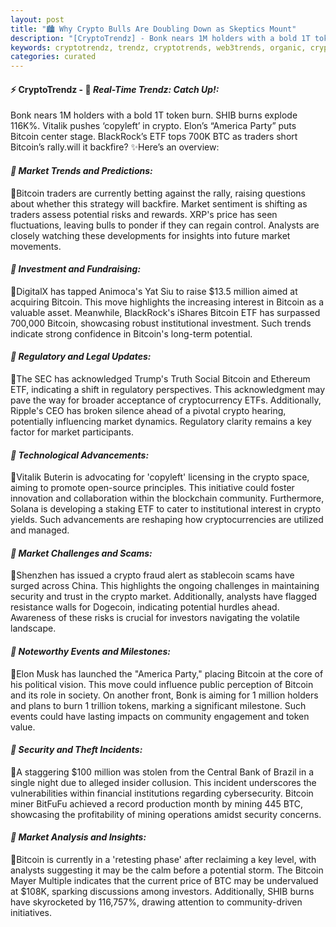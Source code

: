 ```yaml
---
layout: post
title: "🏙️ Why Crypto Bulls Are Doubling Down as Skeptics Mount"
description: "[CryptoTrendz] - Bonk nears 1M holders with a bold 1T token burn. SHIB burns explode 116K%. Vitalik pushes ‘copyleft’ in crypto. Elon’s “America Party” puts Bitcoin center stage. BlackRock’s ETF tops 700K BTC as traders short Bitcoin’s rally.will it backfire?"
keywords: cryptotrendz, trendz, cryptotrends, web3trends, organic, crypto, CEO, digital, Brazil, Bitcoin, miner, BTC, Bank, Stablecoin, Ethereum, Analysis, Musk, Analyst
categories: curated
---
```


#### ⚡ CryptoTrendz - 📌 *Real-Time Trendz: Catch Up!:*

Bonk nears 1M holders with a bold 1T token burn. SHIB burns explode 116K%. Vitalik pushes ‘copyleft’ in crypto. Elon’s “America Party” puts Bitcoin center stage. BlackRock’s ETF tops 700K BTC as traders short Bitcoin’s rally.will it backfire? ✨Here’s an overview:


#### *🔖  Market Trends and Predictions:*  

🔹Bitcoin traders are currently betting against the rally, raising questions about whether this strategy will backfire. Market sentiment is shifting as traders assess potential risks and rewards. XRP's price has seen fluctuations, leaving bulls to ponder if they can regain control. Analysts are closely watching these developments for insights into future market movements.

#### *🔖  Investment and Fundraising:*  

🔹DigitalX has tapped Animoca's Yat Siu to raise $13.5 million aimed at acquiring Bitcoin. This move highlights the increasing interest in Bitcoin as a valuable asset. Meanwhile, BlackRock's iShares Bitcoin ETF has surpassed 700,000 Bitcoin, showcasing robust institutional investment. Such trends indicate strong confidence in Bitcoin's long-term potential.

#### *🔖  Regulatory and Legal Updates:*  

🔹The SEC has acknowledged Trump's Truth Social Bitcoin and Ethereum ETF, indicating a shift in regulatory perspectives. This acknowledgment may pave the way for broader acceptance of cryptocurrency ETFs. Additionally, Ripple's CEO has broken silence ahead of a pivotal crypto hearing, potentially influencing market dynamics. Regulatory clarity remains a key factor for market participants.

#### *🔖  Technological Advancements:*  

🔹Vitalik Buterin is advocating for 'copyleft' licensing in the crypto space, aiming to promote open-source principles. This initiative could foster innovation and collaboration within the blockchain community. Furthermore, Solana is developing a staking ETF to cater to institutional interest in crypto yields. Such advancements are reshaping how cryptocurrencies are utilized and managed.

#### *🔖  Market Challenges and Scams:*  

🔹Shenzhen has issued a crypto fraud alert as stablecoin scams have surged across China. This highlights the ongoing challenges in maintaining security and trust in the crypto market. Additionally, analysts have flagged resistance walls for Dogecoin, indicating potential hurdles ahead. Awareness of these risks is crucial for investors navigating the volatile landscape.

#### *🔖  Noteworthy Events and Milestones:*  

🔹Elon Musk has launched the "America Party," placing Bitcoin at the core of his political vision. This move could influence public perception of Bitcoin and its role in society. On another front, Bonk is aiming for 1 million holders and plans to burn 1 trillion tokens, marking a significant milestone. Such events could have lasting impacts on community engagement and token value.

#### *🔖  Security and Theft Incidents:*  

🔹A staggering $100 million was stolen from the Central Bank of Brazil in a single night due to alleged insider collusion. This incident underscores the vulnerabilities within financial institutions regarding cybersecurity. Bitcoin miner BitFuFu achieved a record production month by mining 445 BTC, showcasing the profitability of mining operations amidst security concerns.

#### *🔖  Market Analysis and Insights:*  

🔹Bitcoin is currently in a 'retesting phase' after reclaiming a key level, with analysts suggesting it may be the calm before a potential storm. The Bitcoin Mayer Multiple indicates that the current price of BTC may be undervalued at $108K, sparking discussions among investors. Additionally, SHIB burns have skyrocketed by 116,757%, drawing attention to community-driven initiatives.